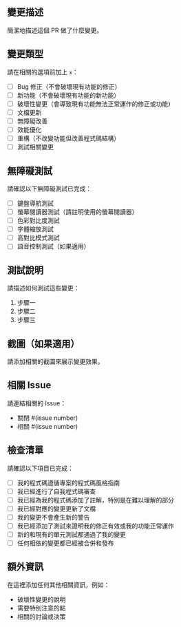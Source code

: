 ## 變更描述

簡潔地描述這個 PR 做了什麼變更。

## 變更類型

請在相關的選項前加上 `x`：

- [ ] Bug 修正（不會破壞現有功能的修正）
- [ ] 新功能（不會破壞現有功能的新功能）
- [ ] 破壞性變更（會導致現有功能無法正常運作的修正或功能）
- [ ] 文檔更新
- [ ] 無障礙改善
- [ ] 效能優化
- [ ] 重構（不改變功能但改善程式碼結構）
- [ ] 測試相關變更

## 無障礙測試

請確認以下無障礙測試已完成：

- [ ] 鍵盤導航測試
- [ ] 螢幕閱讀器測試（請註明使用的螢幕閱讀器）
- [ ] 色彩對比度測試
- [ ] 字體縮放測試
- [ ] 高對比模式測試
- [ ] 語音控制測試（如果適用）

## 測試說明

請描述如何測試這些變更：

1. 步驟一
2. 步驟二
3. 步驟三

## 截圖（如果適用）

請添加相關的截圖來展示變更效果。

## 相關 Issue

請連結相關的 Issue：
- 關閉 #(issue number)
- 相關 #(issue number)

## 檢查清單

請確認以下項目已完成：

- [ ] 我的程式碼遵循專案的程式碼風格指南
- [ ] 我已經進行了自我程式碼審查
- [ ] 我已經為我的程式碼添加了註解，特別是在難以理解的部分
- [ ] 我已經對應的變更更新了文檔
- [ ] 我的變更不會產生新的警告
- [ ] 我已經添加了測試來證明我的修正有效或我的功能正常運作
- [ ] 新的和現有的單元測試都通過了我的變更
- [ ] 任何相依的變更都已經被合併和發布

## 額外資訊

在這裡添加任何其他相關資訊，例如：
- 破壞性變更的說明
- 需要特別注意的點
- 相關的討論或決策
